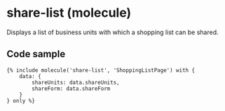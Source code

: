 # share-list (molecule)

Displays a list of business units with which a shopping list can be shared.

## Code sample 

```
{% include molecule('share-list', 'ShoppingListPage') with {
    data: {
        shareUnits: data.shareUnits,
        shareForm: data.shareForm
    }
} only %}
```
